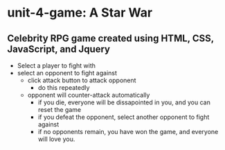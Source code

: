 # unit-4-game: A Star War


## Celebrity RPG game created using HTML, CSS, JavaScript, and Jquery

-   Select a player to fight with
-   select an opponent to fight against
    -   click attack button to attack opponent
        -   do this repeatedly
    -   opponent will counter-attack automatically
        -   if you die, everyone will be dissapointed in you, and you can reset the game
        -   if you defeat the opponent, select another opponent to fight against
        -   if no opponents remain, you have won the game, and everyone will love you.
  